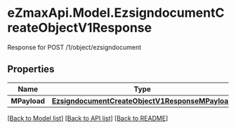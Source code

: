 # eZmaxApi.Model.EzsigndocumentCreateObjectV1Response
Response for POST /1/object/ezsigndocument

## Properties

Name | Type | Description | Notes
------------ | ------------- | ------------- | -------------
**MPayload** | [**EzsigndocumentCreateObjectV1ResponseMPayload**](EzsigndocumentCreateObjectV1ResponseMPayload.md) |  | 

[[Back to Model list]](../README.md#documentation-for-models) [[Back to API list]](../README.md#documentation-for-api-endpoints) [[Back to README]](../README.md)

